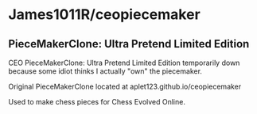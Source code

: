 # James1011R/ceopiecemaker
## PieceMakerClone: Ultra Pretend Limited Edition

CEO PieceMakerClone: Ultra Pretend Limited Edition temporarily down because some idiot thinks I actually "own" the piecemaker.

Original PieceMakerClone located at aplet123.github.io/ceopiecemaker

Used to make chess pieces for Chess Evolved Online.
